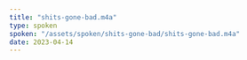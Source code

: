 ```yaml
---
title: "shits-gone-bad.m4a"
type: spoken
spoken: "/assets/spoken/shits-gone-bad/shits-gone-bad.m4a"
date: 2023-04-14
---
```

